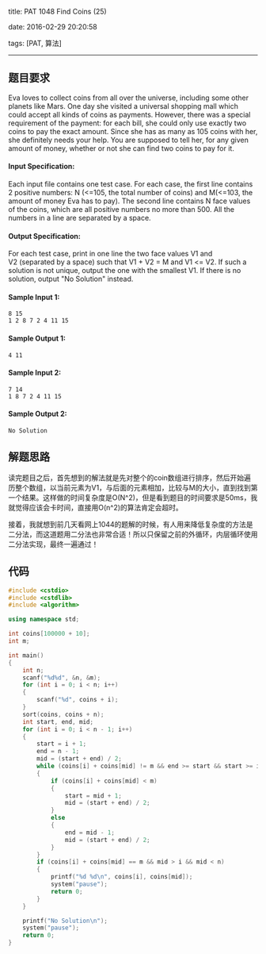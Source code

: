 title: PAT 1048 Find Coins (25)

date: 2016-02-29 20:20:58

tags: [PAT, 算法]

----

## 题目要求

Eva loves to collect coins from all over the universe, including some other planets like Mars. One day she visited a universal shopping mall which could accept all kinds of coins as payments. However, there was a special requirement of the payment: for each bill, she could only use exactly two coins to pay the exact amount. Since she has as many as 105 coins with her, she definitely needs your help. You are supposed to tell her, for any given amount of money, whether or not she can find two coins to pay for it.

<!--more-->

#### Input Specification:

Each input file contains one test case. For each case, the first line contains 2 positive numbers: N (<=105, the total number of coins) and M(<=103, the amount of money Eva has to pay). The second line contains N face values of the coins, which are all positive numbers no more than 500. All the numbers in a line are separated by a space.

#### Output Specification:

For each test case, print in one line the two face values V1 and V2 (separated by a space) such that V1 + V2 = M and V1 <= V2. If such a solution is not unique, output the one with the smallest V1. If there is no solution, output "No Solution" instead.

#### Sample Input 1:

``` 
8 15
1 2 8 7 2 4 11 15
```

#### Sample Output 1:

``` 
4 11
```

#### Sample Input 2:

``` 
7 14
1 8 7 2 4 11 15
```

#### Sample Output 2:

``` 
No Solution
```

## 解题思路

读完题目之后，首先想到的解法就是先对整个的coin数组进行排序，然后开始遍历整个数组，以当前元素为V1，与后面的元素相加，比较与M的大小，直到找到第一个结果。这样做的时间复杂度是O(N^2)，但是看到题目的时间要求是50ms，我就觉得应该会卡时间，直接用O(n^2)的算法肯定会超时。

接着，我就想到前几天看网上1044的题解的时候，有人用来降低复杂度的方法是二分法，而这道题用二分法也非常合适！所以只保留之前的外循环，内层循环使用二分法实现，最终一遍通过！

## 代码

``` c++
#include <cstdio>
#include <cstdlib>
#include <algorithm>

using namespace std;

int coins[100000 + 10];
int m;

int main()
{
	int n;
	scanf("%d%d", &n, &m);
	for (int i = 0; i < n; i++)
	{
		scanf("%d", coins + i);
	}
	sort(coins, coins + n);
	int start, end, mid;
	for (int i = 0; i < n - 1; i++)
	{
		start = i + 1;
		end = n - 1;
		mid = (start + end) / 2;
		while (coins[i] + coins[mid] != m && end >= start && start >= i + 1 && end <= n - 1)
		{
			if (coins[i] + coins[mid] < m)
			{
				start = mid + 1;
				mid = (start + end) / 2;
			}
			else
			{
				end = mid - 1;
				mid = (start + end) / 2;
			}
		}
		if (coins[i] + coins[mid] == m && mid > i && mid < n)
		{
			printf("%d %d\n", coins[i], coins[mid]);
			system("pause");
			return 0;
		}
	}

	printf("No Solution\n");
	system("pause");
	return 0;
}
```